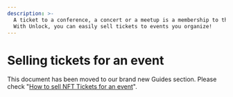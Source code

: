 ```yaml
---
description: >-
  A ticket to a conference, a concert or a meetup is a membership to that event.
  With Unlock, you can easily sell tickets to events you organize!
---
```


<script>
  window.location = "https://unlock-protocol.com/guides/how-to-sell-nft-tickets-for-an-event/"
</script>
# Selling tickets for an event

This document has been moved to our brand new Guides section. Please check "[How to sell NFT Tickets for an event](https://unlock-protocol.com/guides/how-to-sell-nft-tickets-for-an-event/)".
